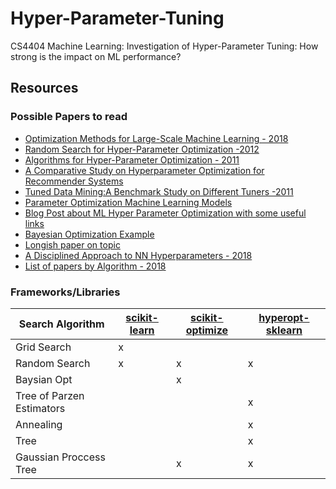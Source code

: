 # Hyper-Parameter-Tuning
CS4404 Machine Learning: Investigation of Hyper-Parameter Tuning: How strong is the impact on ML performance?

## Resources

### Possible Papers to read
* [Optimization Methods for Large-Scale Machine Learning - 2018](https://arxiv.org/pdf/1606.04838.pdf)
* [Random Search for Hyper-Parameter Optimization -2012](http://www.jmlr.org/papers/volume13/bergstra12a/bergstra12a.pdf)
* [Algorithms for Hyper-Parameter Optimization - 2011](https://papers.nips.cc/paper/4443-algorithms-for-hyper-parameter-optimization.pdf)
* [A Comparative Study on Hyperparameter Optimization for
Recommender Systems](http://socialcomputing.know-center.tugraz.at/rs-bda/papers/RS-BDA16_paper_6.pdf)
* [Tuned Data Mining:A Benchmark Study on Different Tuners -2011](http://www.gm.fh-koeln.de/~bartz/Papers.d/Kone11d.pdf)
* [Parameter Optimization Machine Learning Models](https://www.datacamp.com/community/tutorials/parameter-optimization-machine-learning-models)
* [Blog Post about ML Hyper Parameter Optimization with some useful links](https://www.jeremyjordan.me/hyperparameter-tuning/)
* [Bayesian Optimization Example](https://towardsdatascience.com/automated-machine-learning-hyperparameter-tuning-in-python-dfda59b72f8a)
* [Longish paper on topic](https://support.sas.com/resources/papers/proceedings17/SAS0514-2017.pdf)
* [A Disciplined Approach to NN Hyperparameters - 2018](https://arxiv.org/pdf/1803.09820.pdf)
* [List of papers by Algorithm - 2018](https://github.com/hibayesian/awesome-automl-papers#hyperparameter-optimization)


### Frameworks/Libraries

| Search Algorithm          | [scikit-learn][4-sk] | [scikit-optimize][3-skopt] | [hyperopt-sklearn][2-hopt] |
|---------------            |-------------   |-------------     | ---------------  |
| Grid Search               | x              |                  |                  |
| Random Search             | x              | x                |   x              |
| Baysian Opt               |                | x                |             |
| Tree of Parzen Estimators |               |                 |  x  |
| Annealing                 |                 |                 | x |
| Tree                      |                 |                  | x |
| Gaussian Proccess Tree    |                  | x               | x |



[1]: https://github.com/maxpumperla/hyperas
[2-hopt]: https://github.com/hyperopt/hyperopt-sklearn
[3-skopt]: https://scikit-optimize.github.io/
[4-sk]: http://scikit-learn.org/0.17/modules/grid_search.html
[nni]: https://github.com/Microsoft/nni
